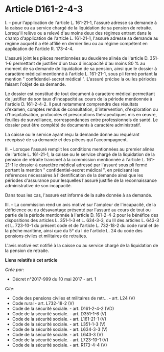 # Article D161-2-4-3

I. – pour l'application de l'article L. 161-21-1, l'assuré adresse sa demande à la caisse ou au service chargé de la
liquidation de sa pension de retraite. Lorsqu'il relève ou a relevé d'au moins deux des régimes entrant dans le champ
d'application de l'article L. 161-21-1, l'assuré adresse sa demande au régime auquel il a été affilié en dernier lieu ou au
régime compétent en application de l'article R. 173-4-4. 

L'assuré joint les pièces mentionnées au deuxième alinéa de l'article D. 351-1-6 permettant de justifier d'un taux
d'incapacité d'au moins 80 % au moment de sa demande de liquidation de sa pension, ainsi que le dossier à caractère médical
mentionné à l'article L. 161-21-1, sous pli fermé portant la mention " confidentiel-secret médical ". L'assuré précise la ou
les périodes faisant l'objet de sa demande. 

Le dossier est constitué de tout document à caractère médical permettant de justifier de son taux d'incapacité au cours de la
période mentionnée à l'article D. 161-2-4-2. Il peut notamment comprendre des résultats d'examen, comptes rendus de
consultation, d'intervention, d'exploration ou d'hospitalisation, protocoles et prescriptions thérapeutiques mis en œuvre,
feuilles de surveillance, correspondances entre professionnels de santé. Le dossier peut être complété de documents à
caractère administratif. 

La caisse ou le service ayant reçu la demande donne au requérant récépissé de sa demande et des pièces qui l'accompagnent. 

II. – Lorsque l'assuré remplit les conditions mentionnées au premier alinéa de l'article L. 161-21-1, la caisse ou le service
chargé de la liquidation de la pension de retraite transmet à la commission mentionnée à l'article L. 161-21-1 le dossier à
caractère médical adressé par l'assuré sous pli fermé portant la mention " confidentiel-secret médical ", en précisant les
références nécessaires à l'identification de la demande ainsi que les périodes d'assurance pour lesquelles l'assuré justifie
de la reconnaissance administrative de son incapacité. 

Dans tous les cas, l'assuré est informé de la suite donnée à sa demande. 

III. – La commission rend un avis motivé sur l'ampleur de l'incapacité, de la déficience ou du désavantage présenté par
l'assuré au cours de tout ou partie de la période mentionnée à l'article D. 161-2-4-2 pour le bénéfice des dispositions des
articles L. 351-1-3 et L. 634-3-3, du III des articles L. 643-3 et L. 723-10-1 du présent code et de l'article L. 732-18-2 du
code rural et de la pêche maritime, ainsi que du 5° du I de l'article L. 24 du code des pensions civiles et militaires de
retraites. 

L'avis motivé est notifié à la caisse ou au service chargé de la liquidation de la pension de retraite.

**Liens relatifs à cet article**

_Créé par_:

  - Décret n°2017-999 du 10 mai 2017 - art. 1

_Cite_:

  - Code des pensions civiles et militaires de retr... - art. L24 (V)
  - Code rural - art. L732-18-2 (V)
  - Code de la sécurité sociale. - art. D161-2-4-2 (VD)
  - Code de la sécurité sociale. - art. D351-1-6 (V)
  - Code de la sécurité sociale. - art. L161-21-1 (V)
  - Code de la sécurité sociale. - art. L351-1-3 (V)
  - Code de la sécurité sociale. - art. L634-3-3 (V)
  - Code de la sécurité sociale. - art. L643-3 (V)
  - Code de la sécurité sociale. - art. L723-10-1 (V)
  - Code de la sécurité sociale. - art. R173-4-4 (V)
